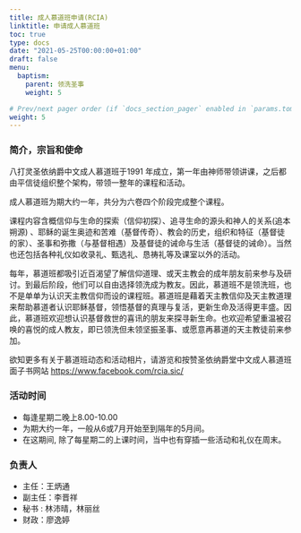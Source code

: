 ```yaml
---
title: 成人慕道班申请(RCIA)
linktitle: 申请成人慕道班
toc: true
type: docs
date: "2021-05-25T00:00:00+01:00"
draft: false
menu:
  baptism:
    parent: 领洗圣事
    weight: 5

# Prev/next pager order (if `docs_section_pager` enabled in `params.toml`)
weight: 5
---
```


### 简介，宗旨和使命
八打灵圣依纳爵中文成人慕道班于1991 年成立，第一年由神师带领讲课，之后都由平信徒组织整个架构，带领一整年的课程和活动。

成人慕道班为期大约一年，共分为六卷四个阶段完成整个课程。

课程内容含概信仰与生命的探索（信仰初探）、追寻生命的源头和神人的关系(追本朔源) 、耶稣的诞生奥迹和苦难（基督传奇）、教会的历史，组织和特征（基督徒的家）、圣事和弥撒（与基督相遇）及基督徒的诫命与生活（基督徒的诫命）。当然也还包括各种礼仪如收录礼、甄选礼、恳祷礼等及课室以外的活动。

每年，慕道班都吸引近百渴望了解信仰道理、或天主教会的成年朋友前来参与及研讨。到最后阶段，他们可以自由选择领洗成为教友。因此，慕道班不是领洗班，也不是单单为认识天主教信仰而设的课程班。慕道班是藉着天主教信仰及天主教道理来帮助慕道者认识耶稣基督，领悟基督的真理与复活，更新生命及活得更丰盛。因此，慕道班欢迎想认识基督救世的喜讯的朋友来探寻新生命。也欢迎希望重温被召唤的喜悦的成人教友，即已领洗但未领坚振圣事、或愿意再慕道的天主教徒前来参加。

欲知更多有关于慕道班动态和活动相片，请游览和按赞圣依纳爵堂中文成人慕道班面子书网站  https://www.facebook.com/rcia.sic/

### 活动时间
- 每逢星期二晚上8.00-10.00
- 为期大约一年，一般从6或7月开始至到隔年的5月间。
- 在这期间, 除了每星期二的上课时间，当中也有穿插一些活动和礼仪在周末。

### 负责人
- 主任：王炳通
- 副主任：李晋祥
- 秘书 : 林沛晴，林丽丝
- 财政：廖逸婷
